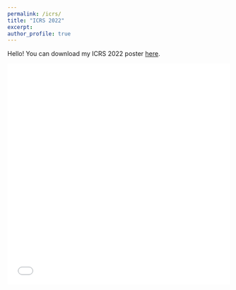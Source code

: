 ```yaml
---
permalink: /icrs/
title: "ICRS 2022"
excerpt: 
author_profile: true
---
```

Hello! You can download my ICRS 2022 poster [here](https://github.com/anasamperiz/anasamperiz.github.io/blob/master/images/research/poster_last_300dpi.pdf). 

<iframe src="images/research/poster_last_300dpi.pdf" type="application/pdf" width="100%" height="500" frameborder="no" border="0" marginwidth="0" marginheight="0" >
 <p>It appears you don't have a PDF plugin for this browser.
 No biggie... you can <a href="https://github.com/anasamperiz/anasamperiz.github.io/blob/master/images/research/poster_last_300dpi.pdf">click here to
  download the PDF file.</a></p>
</iframe>
